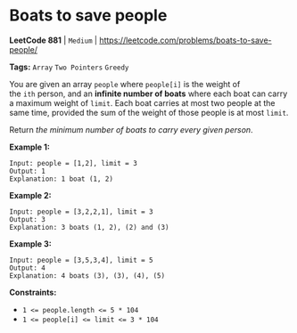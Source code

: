 # Boats to save people
**LeetCode 881** | `Medium` | https://leetcode.com/problems/boats-to-save-people/

**Tags:** `Array` `Two Pointers` `Greedy`

You are given an array `people` where `people[i]` is the weight of the `ith` person, and an **infinite number of boats** where each boat can carry a maximum weight of `limit`. Each boat carries at most two people at the same time, provided the sum of the weight of those people is at most `limit`.

Return *the minimum number of boats to carry every given person*.

**Example 1:**

```
Input: people = [1,2], limit = 3
Output: 1
Explanation: 1 boat (1, 2)

```

**Example 2:**

```
Input: people = [3,2,2,1], limit = 3
Output: 3
Explanation: 3 boats (1, 2), (2) and (3)

```

**Example 3:**

```
Input: people = [3,5,3,4], limit = 5
Output: 4
Explanation: 4 boats (3), (3), (4), (5)

```

**Constraints:**

- `1 <= people.length <= 5 * 104`
- `1 <= people[i] <= limit <= 3 * 104`